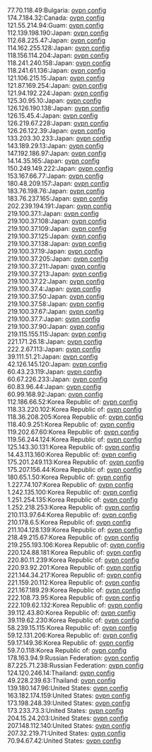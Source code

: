77.70.118.49:Bulgaria: [ovpn config](vpn/77_70_118_49.ovpn)  
174.7.184.32:Canada: [ovpn config](vpn/174_7_184_32.ovpn)  
121.55.214.94:Guam: [ovpn config](vpn/121_55_214_94.ovpn)  
112.139.198.190:Japan: [ovpn config](vpn/112_139_198_190.ovpn)  
112.68.225.47:Japan: [ovpn config](vpn/112_68_225_47.ovpn)  
114.162.255.128:Japan: [ovpn config](vpn/114_162_255_128.ovpn)  
118.156.114.204:Japan: [ovpn config](vpn/118_156_114_204.ovpn)  
118.241.240.158:Japan: [ovpn config](vpn/118_241_240_158.ovpn)  
118.241.61.136:Japan: [ovpn config](vpn/118_241_61_136.ovpn)  
121.106.215.15:Japan: [ovpn config](vpn/121_106_215_15.ovpn)  
121.87.169.254:Japan: [ovpn config](vpn/121_87_169_254.ovpn)  
121.94.192.224:Japan: [ovpn config](vpn/121_94_192_224.ovpn)  
125.30.95.10:Japan: [ovpn config](vpn/125_30_95_10.ovpn)  
126.126.190.138:Japan: [ovpn config](vpn/126_126_190_138.ovpn)  
126.15.45.4:Japan: [ovpn config](vpn/126_15_45_4.ovpn)  
126.219.67.228:Japan: [ovpn config](vpn/126_219_67_228.ovpn)  
126.26.122.39:Japan: [ovpn config](vpn/126_26_122_39.ovpn)  
133.203.30.233:Japan: [ovpn config](vpn/133_203_30_233.ovpn)  
143.189.29.13:Japan: [ovpn config](vpn/143_189_29_13.ovpn)  
147.192.186.97:Japan: [ovpn config](vpn/147_192_186_97.ovpn)  
14.14.35.165:Japan: [ovpn config](vpn/14_14_35_165.ovpn)  
150.249.149.222:Japan: [ovpn config](vpn/150_249_149_222.ovpn)  
153.167.66.77:Japan: [ovpn config](vpn/153_167_66_77.ovpn)  
180.48.209.157:Japan: [ovpn config](vpn/180_48_209_157.ovpn)  
183.76.198.76:Japan: [ovpn config](vpn/183_76_198_76.ovpn)  
183.76.237.165:Japan: [ovpn config](vpn/183_76_237_165.ovpn)  
202.239.194.191:Japan: [ovpn config](vpn/202_239_194_191.ovpn)  
219.100.37.1:Japan: [ovpn config](vpn/219_100_37_1.ovpn)  
219.100.37.108:Japan: [ovpn config](vpn/219_100_37_108.ovpn)  
219.100.37.109:Japan: [ovpn config](vpn/219_100_37_109.ovpn)  
219.100.37.125:Japan: [ovpn config](vpn/219_100_37_125.ovpn)  
219.100.37.138:Japan: [ovpn config](vpn/219_100_37_138.ovpn)  
219.100.37.19:Japan: [ovpn config](vpn/219_100_37_19.ovpn)  
219.100.37.205:Japan: [ovpn config](vpn/219_100_37_205.ovpn)  
219.100.37.211:Japan: [ovpn config](vpn/219_100_37_211.ovpn)  
219.100.37.213:Japan: [ovpn config](vpn/219_100_37_213.ovpn)  
219.100.37.22:Japan: [ovpn config](vpn/219_100_37_22.ovpn)  
219.100.37.4:Japan: [ovpn config](vpn/219_100_37_4.ovpn)  
219.100.37.50:Japan: [ovpn config](vpn/219_100_37_50.ovpn)  
219.100.37.58:Japan: [ovpn config](vpn/219_100_37_58.ovpn)  
219.100.37.67:Japan: [ovpn config](vpn/219_100_37_67.ovpn)  
219.100.37.7:Japan: [ovpn config](vpn/219_100_37_7.ovpn)  
219.100.37.90:Japan: [ovpn config](vpn/219_100_37_90.ovpn)  
219.115.155.115:Japan: [ovpn config](vpn/219_115_155_115.ovpn)  
221.171.26.18:Japan: [ovpn config](vpn/221_171_26_18.ovpn)  
222.2.67.113:Japan: [ovpn config](vpn/222_2_67_113.ovpn)  
39.111.51.21:Japan: [ovpn config](vpn/39_111_51_21.ovpn)  
42.126.145.120:Japan: [ovpn config](vpn/42_126_145_120.ovpn)  
60.43.23.119:Japan: [ovpn config](vpn/60_43_23_119.ovpn)  
60.67.226.233:Japan: [ovpn config](vpn/60_67_226_233.ovpn)  
60.83.96.44:Japan: [ovpn config](vpn/60_83_96_44.ovpn)  
60.99.168.92:Japan: [ovpn config](vpn/60_99_168_92.ovpn)  
112.186.66.52:Korea Republic of: [ovpn config](vpn/112_186_66_52.ovpn)  
118.33.220.102:Korea Republic of: [ovpn config](vpn/118_33_220_102.ovpn)  
118.36.208.205:Korea Republic of: [ovpn config](vpn/118_36_208_205.ovpn)  
118.40.9.251:Korea Republic of: [ovpn config](vpn/118_40_9_251.ovpn)  
119.202.67.60:Korea Republic of: [ovpn config](vpn/119_202_67_60.ovpn)  
119.56.244.124:Korea Republic of: [ovpn config](vpn/119_56_244_124.ovpn)  
125.143.30.131:Korea Republic of: [ovpn config](vpn/125_143_30_131.ovpn)  
14.43.113.160:Korea Republic of: [ovpn config](vpn/14_43_113_160.ovpn)  
175.201.249.113:Korea Republic of: [ovpn config](vpn/175_201_249_113.ovpn)  
175.207.156.44:Korea Republic of: [ovpn config](vpn/175_207_156_44.ovpn)  
180.65.1.50:Korea Republic of: [ovpn config](vpn/180_65_1_50.ovpn)  
1.227.74.107:Korea Republic of: [ovpn config](vpn/1_227_74_107.ovpn)  
1.242.135.100:Korea Republic of: [ovpn config](vpn/1_242_135_100.ovpn)  
1.251.254.135:Korea Republic of: [ovpn config](vpn/1_251_254_135.ovpn)  
1.252.218.253:Korea Republic of: [ovpn config](vpn/1_252_218_253.ovpn)  
210.113.97.64:Korea Republic of: [ovpn config](vpn/210_113_97_64.ovpn)  
210.178.6.5:Korea Republic of: [ovpn config](vpn/210_178_6_5.ovpn)  
211.104.128.139:Korea Republic of: [ovpn config](vpn/211_104_128_139.ovpn)  
218.49.215.67:Korea Republic of: [ovpn config](vpn/218_49_215_67.ovpn)  
219.255.193.106:Korea Republic of: [ovpn config](vpn/219_255_193_106.ovpn)  
220.124.88.181:Korea Republic of: [ovpn config](vpn/220_124_88_181.ovpn)  
220.80.11.239:Korea Republic of: [ovpn config](vpn/220_80_11_239.ovpn)  
220.93.92.201:Korea Republic of: [ovpn config](vpn/220_93_92_201.ovpn)  
221.144.34.217:Korea Republic of: [ovpn config](vpn/221_144_34_217.ovpn)  
221.159.20.112:Korea Republic of: [ovpn config](vpn/221_159_20_112.ovpn)  
221.167.189.29:Korea Republic of: [ovpn config](vpn/221_167_189_29.ovpn)  
222.108.73.95:Korea Republic of: [ovpn config](vpn/222_108_73_95.ovpn)  
222.109.62.132:Korea Republic of: [ovpn config](vpn/222_109_62_132.ovpn)  
39.112.43.80:Korea Republic of: [ovpn config](vpn/39_112_43_80.ovpn)  
39.119.62.230:Korea Republic of: [ovpn config](vpn/39_119_62_230.ovpn)  
58.239.15.115:Korea Republic of: [ovpn config](vpn/58_239_15_115.ovpn)  
59.12.131.206:Korea Republic of: [ovpn config](vpn/59_12_131_206.ovpn)  
59.17.149.36:Korea Republic of: [ovpn config](vpn/59_17_149_36.ovpn)  
59.7.0.118:Korea Republic of: [ovpn config](vpn/59_7_0_118.ovpn)  
178.163.94.9:Russian Federation: [ovpn config](vpn/178_163_94_9.ovpn)  
87.225.71.238:Russian Federation: [ovpn config](vpn/87_225_71_238.ovpn)  
124.120.246.14:Thailand: [ovpn config](vpn/124_120_246_14.ovpn)  
49.228.239.63:Thailand: [ovpn config](vpn/49_228_239_63.ovpn)  
139.180.147.96:United States: [ovpn config](vpn/139_180_147_96.ovpn)  
163.182.174.159:United States: [ovpn config](vpn/163_182_174_159.ovpn)  
173.198.248.39:United States: [ovpn config](vpn/173_198_248_39.ovpn)  
173.233.73.3:United States: [ovpn config](vpn/173_233_73_3.ovpn)  
204.15.24.203:United States: [ovpn config](vpn/204_15_24_203.ovpn)  
207.148.112.140:United States: [ovpn config](vpn/207_148_112_140.ovpn)  
207.32.219.71:United States: [ovpn config](vpn/207_32_219_71.ovpn)  
70.94.67.42:United States: [ovpn config](vpn/70_94_67_42.ovpn)  

